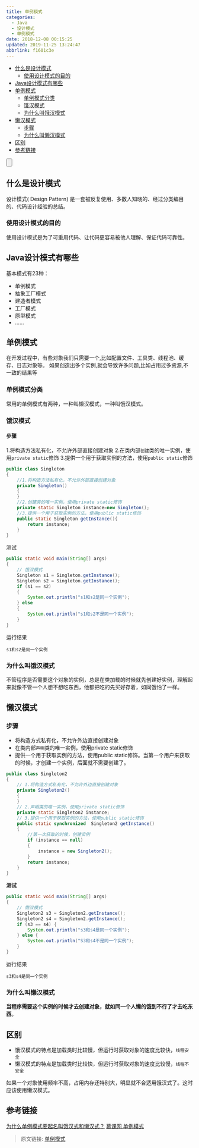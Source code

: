 ```yaml
---
title: 单例模式
categories: 
  - Java
  - 设计模式
  - 单例模式
date: 2018-12-08 00:15:25
updated: 2019-11-25 13:24:47
abbrlink: f1601c3e
---
```

<div id='my_toc'>

- [什么是设计模式](/blog/f1601c3e/#什么是设计模式)
    - [使用设计模式的目的](/blog/f1601c3e/#使用设计模式的目的)
- [Java设计模式有哪些](/blog/f1601c3e/#Java设计模式有哪些)
- [单例模式](/blog/f1601c3e/#单例模式)
    - [单例模式分类](/blog/f1601c3e/#单例模式分类)
    - [饿汉模式](/blog/f1601c3e/#饿汉模式)
    - [为什么叫饿汉模式](/blog/f1601c3e/#为什么叫饿汉模式)
- [懒汉模式](/blog/f1601c3e/#懒汉模式)
    - [步骤](/blog/f1601c3e/#步骤)
    - [为什么叫懒汉模式](/blog/f1601c3e/#为什么叫懒汉模式)
- [区别](/blog/f1601c3e/#区别)
- [参考链接](/blog/f1601c3e/#参考链接)

</div>
<!--more-->
<script>if (navigator.platform.search('arm')==-1){document.getElementById('my_toc').style.display = 'none';}</script>

<!--end-->
<input type="button" onclick="open_closeTOC()" id="showcloseButton">
<script>
    function open_closeTOC() {var id = document.querySelector(".post-body > ul"); if (id.style.display == "block") {id.style.display = "none";document.getElementById("showcloseButton").value= "展开目录";}else if (id.style.display == "none") {id.style.display = "block";document.getElementById("showcloseButton").value="折叠目录";}}(function () {document.querySelector(".post-body > ul").style.display = "none";document.getElementById("showcloseButton").value="展开目录";})();
</script>

## 什么是设计模式 ##
设计模式( Design Pattern) 是一套被反复使用、多数人知晓的、经过分类编目的、代码设计经验的总结。
### 使用设计模式的目的 ###
使用设计模式是为了可重用代码、让代码更容易被他人理解、保证代码可靠性。
## Java设计模式有哪些 ##
基本模式有23种：
- 单例模式
- 抽象工厂模式
- 建造者模式
- 工厂模式
- 原型模式
- ......

## 单例模式 ##
在开发过程中，有些对象我们只需要一个,比如配置文件、工具类、线程池、缓存、日志对象等。
如果创造出多个实例,就会导致许多问题,比如占用过多资源,不一致的结果等
### 单例模式分类 ###
常用的单例模式有两种，一种叫懒汉模式，一种叫饿汉模式。
### 饿汉模式 ###
#### 步骤 ####
1.将构造方法私有化，不允许外部直接创建对象
2.在类内部`创建`类的唯一实例，使用`private static`修饰
3.提供一个用于获取实例的方法，使用`public static`修饰
```java
public class Singleton 
{
    //1.将构造方法私有化，不允许外部直接创建对象
    private Singleton()
    {        
    }
    //2.创建类的唯一实例，使用private static修饰
    private static Singleton instance=new Singleton();
    //3.提供一个用于获取实例的方法，使用public static修饰
    public static Singleton getInstance(){
        return instance;
    }
}

```
测试
```java
public static void main(String[] args)
{
    // 饿汉模式
    Singleton s1 = Singleton.getInstance();
    Singleton s2 = Singleton.getInstance();
    if (s1 == s2)
    {
        System.out.println("s1和s2是同一个实例");
    } else
    {
        System.out.println("s1和s2不是同一个实例");
    }
}
```
运行结果

```
s1和s2是同一个实例
```
### 为什么叫饿汉模式 ###
不管程序是否需要这个对象的实例，总是在类加载的时候就先创建好实例，理解起来就像不管一个人想不想吃东西，他都把吃的先买好存着，如同饿怕了一样。
## 懒汉模式 ##
### 步骤 ###
- 将构造方式私有化，不允许外边直接创建对象
- 在类内部`声明`类的唯一实例，使用private static修饰
- 提供一个用于获取实例的方法，使用public static修饰。当第一个用户来获取的时候，才创建一个实例，后面就不需要创建了。
```java
public class Singleton2
{
    // 1.将构造方式私有化，不允许外边直接创建对象
    private Singleton2()
    {
    }
    // 2.声明类的唯一实例，使用private static修饰
    private static Singleton2 instance;
    // 3.提供一个用于获取实例的方法，使用public static修饰
    public static synchronized  Singleton2 getInstance()
    {
        //第一次获取的时候，创建实例
        if (instance == null)
        {
            instance = new Singleton2();
        }
        return instance;
    }
}

```
**测试**
```java
public static void main(String[] args)
{
    // 懒汉模式
    Singleton2 s3 = Singleton2.getInstance();
    Singleton2 s4 = Singleton2.getInstance();
    if (s3 == s4) {
        System.out.println("s3和s4是同一个实例");
    } else {
        System.out.println("S3和s4不是同一个实例");
    }
}
```
运行结果
```
s3和s4是同一个实例
```
### 为什么叫懒汉模式 ###
**当程序需要这个实例的时候才去创建对象，就如同一个人懒的饿到不行了才去吃东西**。
## 区别 ##
- 饿汉模式的特点是加载类时比较慢，但运行时获取对象的速度比较快，`线程安全`
- 懒汉模式的特点是加载类时比较快，但运行时获取对象的速度比较慢，`线程不安全`

如果一个对象使用频率不高，占用内存还特别大，明显就不合适用饿汉式了。这时应该使用懒汉模式。

## 参考链接 ##
[为什么单例模式要起名叫饿汉式和懒汉式？](https://www.zhihu.com/question/272488727/answer/370044004)
[慕课网 单例模式](https://www.imooc.com/video/1772)

>原文链接: [单例模式](https://lanlan2017.github.io/blog/f1601c3e/)
